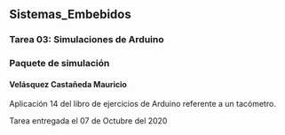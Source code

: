 ## Sistemas_Embebidos 
### Tarea 03: Simulaciones de Arduino
### Paquete de simulación 
#### Velásquez Castañeda Mauricio

Aplicación 14 del libro de ejercicios de Arduino referente a un tacómetro.

Tarea entregada el 07 de Octubre del 2020
